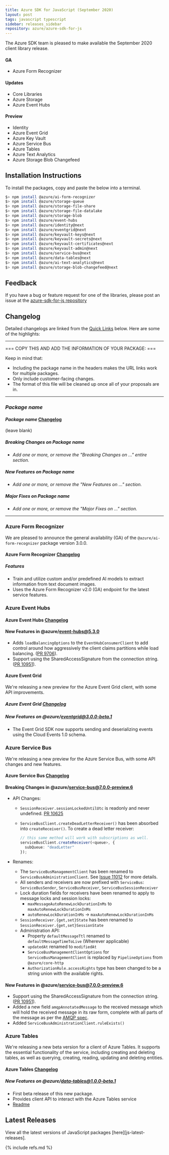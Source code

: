 ```yaml
---
title: Azure SDK for JavaScript (September 2020)
layout: post
tags: javascript typescript
sidebar: releases_sidebar
repository: azure/azure-sdk-for-js
---
```


The Azure SDK team is pleased to make available the September 2020 client library release.

#### GA

- Azure Form Recognizer

#### Updates

- Core Libraries
- Azure Storage
- Azure Event Hubs

#### Preview

- Identity
- Azure Event Grid
- Azure Key Vault
- Azure Service Bus
- Azure Tables
- Azure Text Analytics
- Azure Storage Blob Changefeed

## Installation Instructions

To install the packages, copy and paste the below into a terminal.

```bash
$> npm install @azure/ai-form-recognizer
$> npm install @azure/storage-queue
$> npm install @azure/storage-file-share
$> npm install @azure/storage-file-datalake
$> npm install @azure/storage-blob
$> npm install @azure/event-hubs
$> npm install @azure/identity@next
$> npm install @azure/eventgrid@next
$> npm install @azure/keyvault-keys@next
$> npm install @azure/keyvault-secrets@next
$> npm install @azure/keyvault-certificates@next
$> npm install @azure/keyvault-admin@next
$> npm install @azure/service-bus@next
$> npm install @azure/data-tables@next
$> npm install @azure/ai-text-analytics@next
$> npm install @azure/storage-blob-changefeed@next
```

## Feedback

If you have a bug or feature request for one of the libraries, please post an issue at the [azure-sdk-for-js repository](https://github.com/azure/azure-sdk-for-js/issues)

## Changelog

Detailed changelogs are linked from the [Quick Links](#quick-links) below. Here are some of the highlights:

---

=== COPY THIS AND ADD THE INFORMATION OF YOUR PACKAGE: ===

Keep in mind that:

- Including the package name in the headers makes the URL links work for multiple packages.
- Only include customer-facing changes.
- The format of this file will be cleaned up once all of your proposals are in.

---

### _Package name_

#### _Package name_ [Changelog](https://github.com/Azure/azure-sdk-for-js/blob/master/sdk/<service-folder>/<package-folder>/CHANGELOG.md)

(leave blank)

##### Breaking Changes on _Package name_

- _Add one or more, or remove the "Breaking Changes on ..." entire section._

##### New Features on _Package name_

- _Add one or more, or remove the "New Features on ..." section._

##### Major Fixes on _Package name_

- _Add one or more, or remove the "Major Fixes on ..." section._

---


### Azure Form Recognizer

We are pleased to announce the general availability (GA) of the `@azure/ai-form-recognizer` package version 3.0.0.

#### Azure Form Recognizer [Changelog](https://github.com/Azure/azure-sdk-for-js/blob/master/sdk/formrecognizer/ai-form-recognizer/CHANGELOG.md)

##### Features
- Train and utilize custom and/or predefined AI models to extract information from text document images.
- Uses the Azure Form Recognizer v2.0 (GA) endpoint for the latest service features.


### Azure Event Hubs

#### Azure Event Hubs [Changelog](https://github.com/Azure/azure-sdk-for-js/blob/master/sdk/eventhub/event-hubs/CHANGELOG.md)

#### New Features in @azure/event-hubs@5.3.0

- Adds `loadBalancingOptions` to the `EventHubConsumerClient` to add control around
  how aggressively the client claims partitions while load balancing.
  ([PR 9706](https://github.com/Azure/azure-sdk-for-js/pull/9706)).
- Support using the SharedAccessSignature from the connection string.
  ([PR 10951](https://github.com/Azure/azure-sdk-for-js/pull/10951)).


#### Azure Event Grid

We're releasing a new preview for the Azure Event Grid client, with some API improvements.

##### Azure Event Grid [Changelog](https://github.com/Azure/azure-sdk-for-js/blob/master/sdk/eventgrid/eventgrid/CHANGELOG.md)

##### New Features on @azure/eventgrid@3.0.0-beta.1

- The Event Grid SDK now supports sending and deserializing events using the Cloud Events 1.0 schema.


### Azure Service Bus

We're releasing a new preview for the Azure Service Bus, with some API changes and new features.

#### Azure Service Bus [Changelog](https://github.com/Azure/azure-sdk-for-js/blob/master/sdk/servicebus/service-bus/CHANGELOG.md)

#### Breaking Changes in @azure/service-bus@7.0.0-preview.6

- API Changes:
  - `SessionReceiver.sessionLockedUntilUtc` is readonly and never undefined.
    [PR 10625](https://github.com/Azure/azure-sdk-for-js/pull/10625)
  - `ServiceBusClient.createDeadLetterReceiver()` has been absorbed into `createReceiver()`.
    To create a dead letter receiver:

    ```typescript
    // this same method will work with subscriptions as well.
    serviceBusClient.createReceiver(<queue>, {
      subQueue: "deadLetter"
    });
    ```

- Renames:
  - The `ServiceBusManagementClient` has been renamed to `ServiceBusAdministrationClient`. See
    [Issue 11012](https://github.com/Azure/azure-sdk-for-js/issues/11012) for more details.
  - All senders and receivers are now prefixed with `ServiceBus`: `ServiceBusSender`, `ServiceBusReceiver`, `ServiceBusSessionReceiver`
  - Lock duration fields for receivers have been renamed to apply to message locks and session locks:
    - `maxMessageAutoRenewLockDurationInMs` to `maxAutoRenewLockDurationInMs`
    - `autoRenewLockDurationInMs` -> `maxAutoRenewLockDurationInMs`
  - `SessionReceiver.{get,set}State` has been renamed to `SessionReceiver.{get,set}SessionState`
  - Administration API:
    - Property `defaultMessageTtl` renamed to `defaultMessageTimeToLive` (Wherever applicable)
    - `updatedAt` renamed to `modifiedAt`
    - `ServiceBusManagementClientOptions` for `ServiceBusManagementClient` is replaced by `PipelineOptions` from `@azure/core-http`
    - `AuthorizationRule.accessRights` type has been changed to be a string union with the available rights.

#### New Features in @azure/service-bus@7.0.0-preview.6
  
- Support using the SharedAccessSignature from the connection string.
  ([PR 10951](https://github.com/Azure/azure-sdk-for-js/pull/10951)).
- Added a new field `amqpAnnotatedMessage` to the received message which will hold the received
  message in its raw form, complete with all parts of the message as per the [AMQP spec](https://www.amqp.org/sites/amqp.org/files/amqp.pdf).
- Added `ServiceBusAdministrationClient.ruleExists()`


### Azure Tables

We're releasing a new beta version for a client of Azure Tables. It supports the essential functionality of the service, including creating and deleting tables, as well as querying, creating, reading, updating and deleting entities.

#### Azure Tables [Changelog](https://github.com/Azure/azure-sdk-for-js/blob/master/sdk/tables/data-tables/CHANGELOG.md)

##### New Features on @azure/data-tables@1.0.0-beta.1

- First beta release of this new package.
- Provides client API to interact with the Azure Tables service
- [Readme](https://github.com/Azure/azure-sdk-for-js/blob/master/sdk/tables/data-tables/README.md)


## Latest Releases

View all the latest versions of JavaScript packages [here][js-latest-releases].

{% include refs.md %}
